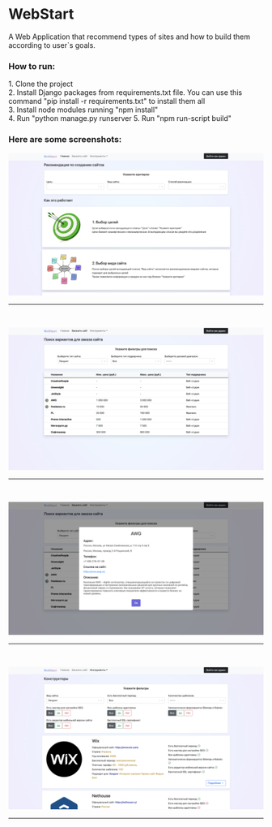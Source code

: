 # WebStart
A Web Application that recommend types of sites and how to build them according to user`s goals.

<h3>How to run:</h3>
1. Clone the project </br>
2. Install Django packages from requirements.txt file. You can use this command "pip install -r requirements.txt" to install them all </br>
3. Install node modules running "npm install" </br>
4. Run "python manage.py runserver 
5. Run "npm run-script build"

<h3>Here are some screenshots:</h3>

![alt text](https://github.com/MrMatin-Aka-Me/webStart/blob/master/screenshots/main.png)</br>
_____________________________________________________________________________________________________________________________
</br>


![alt text](https://github.com/MrMatin-Aka-Me/webStart/blob/master/screenshots/ContractorList.png)</br>
_____________________________________________________________________________________________________________________________
</br>

![alt text](https://github.com/MrMatin-Aka-Me/webStart/blob/master/screenshots/contractorInfo.png)</br>
_____________________________________________________________________________________________________________________________
</br>


![alt text](https://github.com/MrMatin-Aka-Me/webStart/blob/master/screenshots/Constructors.png)</br>
_____________________________________________________________________________________________________________________________
</br>
